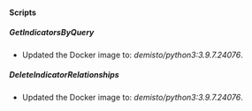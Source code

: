 
#### Scripts
##### GetIndicatorsByQuery
- Updated the Docker image to: *demisto/python3:3.9.7.24076*.
##### DeleteIndicatorRelationships
- Updated the Docker image to: *demisto/python3:3.9.7.24076*.
